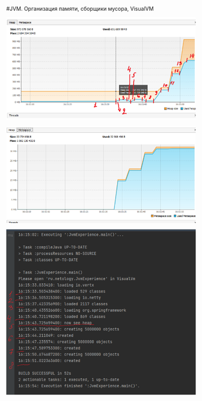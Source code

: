 #JVM. Организация памяти, сборщики мусора, VisualVM

![png1](VisualVM_1.png)


![png2](VisualVM_2.png)


![png3](VisualVM_3.png)